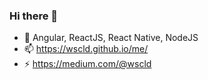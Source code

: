 ### Hi there 👋



- 🔭 Angular, ReactJS, React Native, NodeJS
- 📫 https://wscld.github.io/me/
- ⚡  https://medium.com/@wscld 
